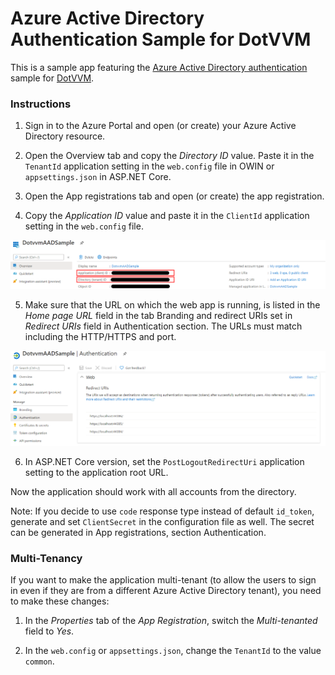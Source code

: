 # Azure Active Directory Authentication Sample for DotVVM

This is a sample app featuring the [Azure Active Directory authentication](https://docs.microsoft.com/en-us/azure/active-directory/develop/active-directory-authentication-scenarios) 
sample for [DotVVM](https://github.com/riganti/dotvvm).

### Instructions

1. Sign in to the Azure Portal and open (or create) your Azure Active Directory resource.

2. Open the Overview tab and copy the _Directory ID_ value. Paste it in the `TenantId` application setting in the `web.config` file in OWIN or `appsettings.json` in ASP.NET Core.

3. Open the App registrations tab and open (or create) the app registration.

4. Copy the _Application ID_ value and paste it in the `ClientId` application setting in the `web.config` file.

![IDs section](/screenshots/ids.png?raw=true "IDs section")

5. Make sure that the URL on which the web app is running, is listed in the _Home page URL_ field in the tab Branding and redirect URIs set in  _Redirect URIs_ field in Authentication section. The URLs must match including the HTTP/HTTPS and port.

![Redirect URIs section](/screenshots/redirects.png?raw=true "Redirect URIs section")

6. In ASP.NET Core version, set the `PostLogoutRedirectUri` application setting to the application root URL.

Now the application should work with all accounts from the directory.

Note: If you decide to use `code` response type instead of default `id_token`, generate and set `ClientSecret` in the configuration file as well. The secret can be generated in App registrations, section Authentication.


### Multi-Tenancy

If you want to make the application multi-tenant (to allow the users to sign in even if they are from a different Azure Active Directory tenant), you need to make these changes:

1. In the _Properties_ tab of the _App Registration_, switch the _Multi-tenanted_ field to _Yes_. 

2. In the `web.config` or `appsettings.json`, change the `TenantId` to the value `common`.

